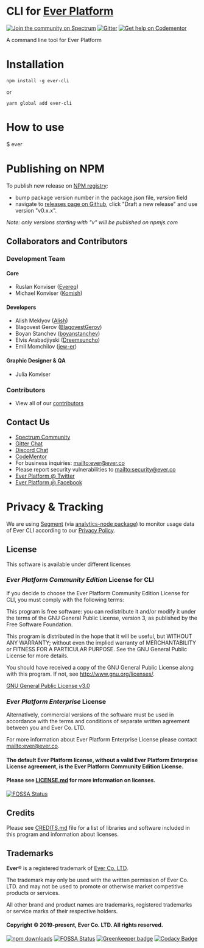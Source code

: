 # CLI for [Ever Platform](https://github.com/ever-co/ever)

[![Join the community on Spectrum](https://withspectrum.github.io/badge/badge.svg)](https://spectrum.chat/ever)
[![Gitter](https://badges.gitter.im/JoinChat.svg)](https://gitter.im/ever-co/ever?utm_source=badge&utm_medium=badge&utm_campaign=pr-badge&utm_content=badge)
[![Get help on Codementor](https://cdn.codementor.io/badges/get_help_github.svg)](https://www.codementor.io/evereq?utm_source=github&utm_medium=button&utm_term=evereq&utm_campaign=github)

A command line tool for Ever Platform

# Installation

```
npm install -g ever-cli
```
or
```
yarn global add ever-cli
```

# How to use

$ ever

# Publishing on NPM

To publish new release on [NPM registry](https://www.npmjs.com/package/ever-cli):
- bump package version number in the package.json file, _version_ field
- navigate to [releases page on Github](https://github.com/ever-co/ever-cli/releases), click "Draft a new release" and use version "v0.x.x".

_Note: only versions starting with "v" will be published on npmjs.com_

## Collaborators and Contributors

### Development Team

#### Core

-   Ruslan Konviser ([Evereq](https://github.com/evereq))
-   Michael Konviser ([Komish](https://github.com/MrKomish))

#### Developers

-   Alish Meklyov ([Alish](https://github.com/AlishMekliov931))
-   Blagovest Gerov ([BlagovestGerov](https://github.com/BlagovestGerov))
-   Boyan Stanchev ([boyanstanchev](https://github.com/boyanstanchev))
-   Elvis Arabadjiyski ([Dreemsuncho](https://github.com/Dreemsuncho))
-   Emil Momchilov ([jew-er](https://github.com/jew-er))

#### Graphic Designer & QA

-   Julia Konviser

### Contributors

-   View all of our [contributors](https://github.com/ever-co/ever/graphs/contributors)

## Contact Us

-   [Spectrum Community](https://spectrum.chat/ever)
-   [Gitter Chat](https://gitter.im/ever-co/ever)
-   [Discord Chat](https://discord.gg/msqRJ4w)
-   [CodeMentor](https://www.codementor.io/evereq)
-   For business inquiries: <mailto:ever@ever.co>
-   Please report security vulnerabilities to <mailto:security@ever.co>
-   [Ever Platform @ Twitter](https://twitter.com/everplatform)
-   [Ever Platform @ Facebook](https://www.facebook.com/everplatform)

# Privacy & Tracking

We are using [Segment](https://segment.com) (via [analytics-node package](https://github.com/segmentio/analytics-node)) to monitor usage data of Ever CLI according to our [Privacy Policy](https://ever.co/privacy/apps).

## License

This software is available under different licenses

### _Ever Platform Community Edition_ License for CLI

If you decide to choose the Ever Platform Community Edition License for CLI, you must comply with the following terms:

This program is free software: you can redistribute it and/or modify
it under the terms of the GNU General Public License, version 3,
as published by the Free Software Foundation.

This program is distributed in the hope that it will be useful,
but WITHOUT ANY WARRANTY; without even the implied warranty of
MERCHANTABILITY or FITNESS FOR A PARTICULAR PURPOSE. See the
GNU General Public License for more details.

You should have received a copy of the GNU General Public License
along with this program. If not, see <http://www.gnu.org/licenses/>.

[GNU General Public License v3.0](https://www.gnu.org/licenses/gpl-3.0.txt)

### _Ever Platform Enterprise_ License

Alternatively, commercial versions of the software must be used in accordance with the terms and conditions of separate written agreement between you and Ever Co. LTD.

For more information about Ever Platform Enterprise License please contact <mailto:ever@ever.co>.

#### The default Ever Platform license, without a valid Ever Platform Enterprise License agreement, is the Ever Platform Community Edition License.

#### Please see [LICENSE.md](LICENSE.md) for more information on licenses.

[![FOSSA Status](https://app.fossa.io/api/projects/git%2Bgithub.com%2Fever-co%2Fever-cli.svg?type=large)](https://app.fossa.io/projects/git%2Bgithub.com%2Fever-co%2Fever-cli?ref=badge_large)

## Credits

Please see [CREDITS.md](CREDITS.md) file for a list of libraries and software included in this program and information about licenses.

## Trademarks

**Ever**® is a registered trademark of [Ever Co. LTD](https://ever.co).

The trademark may only be used with the written permission of Ever Co. LTD. and may not be used to promote or otherwise market competitive products or services.

All other brand and product names are trademarks, registered trademarks or service marks of their respective holders.

#### Copyright © 2019-present, Ever Co. LTD. All rights reserved.

[![npm downloads](https://img.shields.io/npm/dm/ever-cli.svg?style=flat)](http://npm-stat.com/charts.html?package=ever-cli)
[![FOSSA Status](https://app.fossa.io/api/projects/git%2Bgithub.com%2Fever-co%2Fever-cli.svg?type=shield)](https://app.fossa.io/projects/git%2Bgithub.com%2Fever-co%2Fever-cli?ref=badge_shield)
[![Greenkeeper badge](https://badges.greenkeeper.io/ever-co/ever-cli.svg)](https://greenkeeper.io/)
[![Codacy Badge](https://api.codacy.com/project/badge/Grade/a5730f7dc949496faa3912ea8d31c022)](https://www.codacy.com/app/Ever/ever-cli?utm_source=github.com&amp;utm_medium=referral&amp;utm_content=ever-co/ever-cli&amp;utm_campaign=Badge_Grade)

